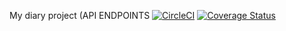 My diary project (API ENDPOINTS
[![CircleCI](https://dl.circleci.com/status-badge/img/circleci/3WDH8NqBWqqcfhediMABwD/7604d3a9-e056-4aba-b688-41eadd483819/tree/main.svg?style=svg&circle-token=CCIPRJ_KcSEMznZ38G7aY3HN41vT_5390d1e96a0b759451f6a408c6b7bd9e14f43f40)](https://dl.circleci.com/status-badge/redirect/circleci/3WDH8NqBWqqcfhediMABwD/7604d3a9-e056-4aba-b688-41eadd483819/tree/main)
[![Coverage Status](https://coveralls.io/repos/github/kabuiya/myDiaryEndpoints/badge.svg)](https://coveralls.io/github/kabuiya/myDiaryEndpoints)